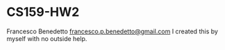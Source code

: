# CS159-HW2
Francesco Benedetto
francesco.p.benedetto@gmail.com
I created this by myself with no outside help. 
